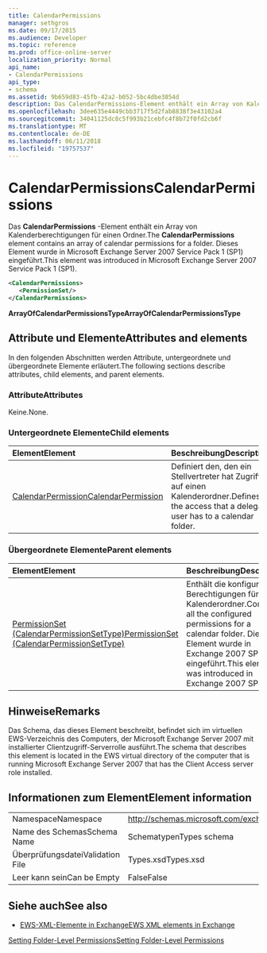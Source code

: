 ```yaml
---
title: CalendarPermissions
manager: sethgros
ms.date: 09/17/2015
ms.audience: Developer
ms.topic: reference
ms.prod: office-online-server
localization_priority: Normal
api_name:
- CalendarPermissions
api_type:
- schema
ms.assetid: 9b659d83-45fb-42a2-b052-5bc4dbe3854d
description: Das CalendarPermissions-Element enthält ein Array von Kalenderberechtigungen für einen Ordner. Dieses Element wurde in Microsoft Exchange Server 2007 Service Pack 1 (SP1) eingeführt.
ms.openlocfilehash: 3dee635e4449cbb3717f5d2fab8838f3e43102a4
ms.sourcegitcommit: 34041125dc8c5f993b21cebfc4f8b72f0fd2cb6f
ms.translationtype: MT
ms.contentlocale: de-DE
ms.lasthandoff: 06/11/2018
ms.locfileid: "19757537"
---
```

# <a name="calendarpermissions"></a><span data-ttu-id="ad3c6-104">CalendarPermissions</span><span class="sxs-lookup"><span data-stu-id="ad3c6-104">CalendarPermissions</span></span>

<span data-ttu-id="ad3c6-105">Das **CalendarPermissions** -Element enthält ein Array von Kalenderberechtigungen für einen Ordner.</span><span class="sxs-lookup"><span data-stu-id="ad3c6-105">The **CalendarPermissions** element contains an array of calendar permissions for a folder.</span></span> <span data-ttu-id="ad3c6-106">Dieses Element wurde in Microsoft Exchange Server 2007 Service Pack 1 (SP1) eingeführt.</span><span class="sxs-lookup"><span data-stu-id="ad3c6-106">This element was introduced in Microsoft Exchange Server 2007 Service Pack 1 (SP1).</span></span> 
  
```xml
<CalendarPermissions>
   <PermissionSet/>
</CalendarPermissions>
```

 <span data-ttu-id="ad3c6-107">**ArrayOfCalendarPermissionsType**</span><span class="sxs-lookup"><span data-stu-id="ad3c6-107">**ArrayOfCalendarPermissionsType**</span></span>
## <a name="attributes-and-elements"></a><span data-ttu-id="ad3c6-108">Attribute und Elemente</span><span class="sxs-lookup"><span data-stu-id="ad3c6-108">Attributes and elements</span></span>

<span data-ttu-id="ad3c6-109">In den folgenden Abschnitten werden Attribute, untergeordnete und übergeordnete Elemente erläutert.</span><span class="sxs-lookup"><span data-stu-id="ad3c6-109">The following sections describe attributes, child elements, and parent elements.</span></span>
  
### <a name="attributes"></a><span data-ttu-id="ad3c6-110">Attribute</span><span class="sxs-lookup"><span data-stu-id="ad3c6-110">Attributes</span></span>

<span data-ttu-id="ad3c6-111">Keine.</span><span class="sxs-lookup"><span data-stu-id="ad3c6-111">None.</span></span>
  
### <a name="child-elements"></a><span data-ttu-id="ad3c6-112">Untergeordnete Elemente</span><span class="sxs-lookup"><span data-stu-id="ad3c6-112">Child elements</span></span>

|<span data-ttu-id="ad3c6-113">**Element**</span><span class="sxs-lookup"><span data-stu-id="ad3c6-113">**Element**</span></span>|<span data-ttu-id="ad3c6-114">**Beschreibung**</span><span class="sxs-lookup"><span data-stu-id="ad3c6-114">**Description**</span></span>|
|:-----|:-----|
|[<span data-ttu-id="ad3c6-115">CalendarPermission</span><span class="sxs-lookup"><span data-stu-id="ad3c6-115">CalendarPermission</span></span>](calendarpermission.md) <br/> |<span data-ttu-id="ad3c6-116">Definiert den, den ein Stellvertreter hat Zugriff auf einen Kalenderordner.</span><span class="sxs-lookup"><span data-stu-id="ad3c6-116">Defines the access that a delegate user has to a calendar folder.</span></span>  <br/> |
   
### <a name="parent-elements"></a><span data-ttu-id="ad3c6-117">Übergeordnete Elemente</span><span class="sxs-lookup"><span data-stu-id="ad3c6-117">Parent elements</span></span>

|<span data-ttu-id="ad3c6-118">**Element**</span><span class="sxs-lookup"><span data-stu-id="ad3c6-118">**Element**</span></span>|<span data-ttu-id="ad3c6-119">**Beschreibung**</span><span class="sxs-lookup"><span data-stu-id="ad3c6-119">**Description**</span></span>|
|:-----|:-----|
|[<span data-ttu-id="ad3c6-120">PermissionSet (CalendarPermissionSetType)</span><span class="sxs-lookup"><span data-stu-id="ad3c6-120">PermissionSet (CalendarPermissionSetType)</span></span>](permissionset-calendarpermissionsettype.md) <br/> |<span data-ttu-id="ad3c6-121">Enthält die konfigurierten Berechtigungen für einen Kalenderordner.</span><span class="sxs-lookup"><span data-stu-id="ad3c6-121">Contains all the configured permissions for a calendar folder.</span></span> <span data-ttu-id="ad3c6-122">Dieses Element wurde in Exchange 2007 SP1 eingeführt.</span><span class="sxs-lookup"><span data-stu-id="ad3c6-122">This element was introduced in Exchange 2007 SP1.</span></span>  <br/> |
   
## <a name="remarks"></a><span data-ttu-id="ad3c6-123">Hinweise</span><span class="sxs-lookup"><span data-stu-id="ad3c6-123">Remarks</span></span>

<span data-ttu-id="ad3c6-124">Das Schema, das dieses Element beschreibt, befindet sich im virtuellen EWS-Verzeichnis des Computers, der Microsoft Exchange Server 2007 mit installierter Clientzugriff-Serverrolle ausführt.</span><span class="sxs-lookup"><span data-stu-id="ad3c6-124">The schema that describes this element is located in the EWS virtual directory of the computer that is running Microsoft Exchange Server 2007 that has the Client Access server role installed.</span></span>
  
## <a name="element-information"></a><span data-ttu-id="ad3c6-125">Informationen zum Element</span><span class="sxs-lookup"><span data-stu-id="ad3c6-125">Element information</span></span>

|||
|:-----|:-----|
|<span data-ttu-id="ad3c6-126">Namespace</span><span class="sxs-lookup"><span data-stu-id="ad3c6-126">Namespace</span></span>  <br/> |http://schemas.microsoft.com/exchange/services/2006/types  <br/> |
|<span data-ttu-id="ad3c6-127">Name des Schemas</span><span class="sxs-lookup"><span data-stu-id="ad3c6-127">Schema Name</span></span>  <br/> |<span data-ttu-id="ad3c6-128">Schematypen</span><span class="sxs-lookup"><span data-stu-id="ad3c6-128">Types schema</span></span>  <br/> |
|<span data-ttu-id="ad3c6-129">Überprüfungsdatei</span><span class="sxs-lookup"><span data-stu-id="ad3c6-129">Validation File</span></span>  <br/> |<span data-ttu-id="ad3c6-130">Types.xsd</span><span class="sxs-lookup"><span data-stu-id="ad3c6-130">Types.xsd</span></span>  <br/> |
|<span data-ttu-id="ad3c6-131">Leer kann sein</span><span class="sxs-lookup"><span data-stu-id="ad3c6-131">Can be Empty</span></span>  <br/> |<span data-ttu-id="ad3c6-132">False</span><span class="sxs-lookup"><span data-stu-id="ad3c6-132">False</span></span>  <br/> |
   
## <a name="see-also"></a><span data-ttu-id="ad3c6-133">Siehe auch</span><span class="sxs-lookup"><span data-stu-id="ad3c6-133">See also</span></span>



- [<span data-ttu-id="ad3c6-134">EWS-XML-Elemente in Exchange</span><span class="sxs-lookup"><span data-stu-id="ad3c6-134">EWS XML elements in Exchange</span></span>](ews-xml-elements-in-exchange.md)


[<span data-ttu-id="ad3c6-135">Setting Folder-Level Permissions</span><span class="sxs-lookup"><span data-stu-id="ad3c6-135">Setting Folder-Level Permissions</span></span>](http://msdn.microsoft.com/library/c7530e86-5112-401c-b10a-9c054ae59f07%28Office.15%29.aspx)

